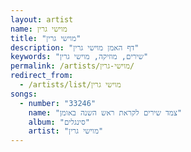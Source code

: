 ```yaml
---
layout: artist
name: מוישי גרין
title: "מוישי גרין"
description: "דף האמן מוישי גרין"
keywords: "שירים, מוזיקה, מוישי גרין"
permalink: /artists/מוישי-גרין/
redirect_from:
  - /artists/list/מוישי גרין
songs:
  - number: "33246"
    name: "צמד שירים לקראת ראש השנה באומן"
    album: "סינגלים"
    artist: "מוישי גרין"
---
```

